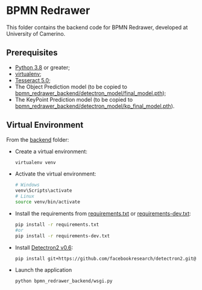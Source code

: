 # BPMN Redrawer

This folder contains the backend code for BPMN Redrawer, developed at University of Camerino.

## Prerequisites
- [Python 3.8](https://www.python.org/downloads/) or greater;
- [virtualenv](https://pypi.org/project/virtualenv/);
- [Tesseract 5.0](https://github.com/tesseract-ocr/tessdoc/blob/main/Installation.md);
- The Object Prediction model (to be copied to [bpmn_redrawer_backend/detectron_model/final_model.pth](bpmn_redrawer_backend/detectron_model/final_model.pth));
- The KeyPoint Prediction model (to be copied to [bpmn_redrawer_backend/detectron_model/kp_final_model.pth](bpmn_redrawer_backend/detectron_model/kp_final_model.pth)).

## Virtual Environment
From the [backend](./) folder:
- Create a virtual environment:
    ```bash
    virtualenv venv
    ```
- Activate the virtual environment:
    ```bash
    # Windows
    venv\Scripts\activate
    # Linux
    source venv/bin/activate
    ```
- Install the requirements from [requirements.txt](requirements.txt) or [requirements-dev.txt](requirements-dev.txt):
    ```bash
    pip install -r requirements.txt
    #or
    pip install -r requirements-dev.txt
    ```
- Install [Detectron2 v0.6](https://github.com/facebookresearch/detectron2/releases/tag/v0.6):
    ```bash
    pip install git+https://github.com/facebookresearch/detectron2.git@v0.6
    ```
- Launch the application
    ```bash
    python bpmn_redrawer_backend/wsgi.py
    ```